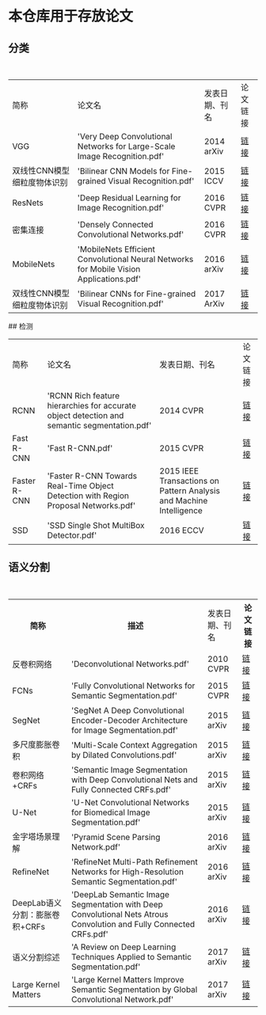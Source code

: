 <h1> 本仓库用于存放论文</h1>

## 分类
<table>
  <tr>
    <td>简称</td>
    <td>论文名</td>
    <td>发表日期、刊名</td>
    <td>论文链接</td>
  </tr>
  <!--2014-->
  <tr>
    <td>VGG</td>
    <td>'Very Deep Convolutional Networks for Large-Scale Image Recognition.pdf'</td>
    <td>2014 arXiv</td>
	<td><a href="./Very Deep Convolutional Networks for Large-Scale Image Recognition.pdf">链接</td>
  </tr>
  <!--2015-->
  <tr>
    <td>双线性CNN模型细粒度物体识别</td>
    <td>'Bilinear CNN Models for Fine-grained Visual Recognition.pdf'</td>
    <td>2015 ICCV</td>
    <td><a href="./Bilinear CNN Models for Fine-grained Visual Recognition.pdf">链接</td>
  </tr>
  
  <tr>
    <td>ResNets</td>
    <td>'Deep Residual Learning for Image Recognition.pdf'</td>
    <td>2016 CVPR</td>
	<td><a href="./Deep Residual Learning for Image Recognition.pdf">链接</td>
  </tr>
  <tr>
    <td>密集连接</td>
    <td>'Densely Connected Convolutional Networks.pdf'</td>
    <td>2016 CVPR</td>
	<td><a href="./Densely Connected Convolutional Networks.pdf">链接</td>
  </tr>
  <tr>
    <td>MobileNets</td>
    <td>'MobileNets Efficient Convolutional Neural Networks for Mobile Vision Applications.pdf'</td>
    <td>2016 arXiv</td>
	<td><a href="./MobileNets Efficient Convolutional Neural Networks for Mobile Vision Applications.pdf">链接</td>
  </tr>
  <tr>
    <td>双线性CNN模型细粒度物体识别</td>
    <td>'Bilinear CNNs for Fine-grained Visual Recognition.pdf'</td>
    <td>2017 ArXiv</td>
    <td><a href="./Bilinear CNNs for Fine-grained Visual Recognition.pdf">链接</td>
  </tr>

</table>
## 检测
<table>
  <tr>
    <td>简称</td>
    <td>论文名</td>
    <td>发表日期、刊名</td>
    <td>论文链接</td>
  </tr>
  <!--2014-->
  <tr>
    <td>RCNN</td>
    <td>'RCNN Rich feature hierarchies for accurate object detection and semantic segmentation.pdf'</td>
    <td>2014 CVPR</td>
	<td><a href="./RCNN Rich feature hierarchies for accurate object detection and semantic segmentation.pdf">链接</td>
  </tr>
  <tr>
    <td>Fast R-CNN</td>
    <td>'Fast R-CNN.pdf'</td>
    <td>2015 CVPR</td>
	<td><a href="./Fast R-CNN.pdf">链接</td>
  </tr>
  <tr>
    <td>Faster R-CNN</td>
    <td>'Faster R-CNN Towards Real-Time Object Detection with Region Proposal Networks.pdf'</td>
    <td>2015 IEEE Transactions on Pattern Analysis and Machine Intelligence</td>
	<td><a href="./Faster R-CNN Towards Real-Time Object Detection with Region Proposal Networks.pdf">链接</td>
  </tr>
  <tr>
    <td>SSD</td>
    <td>'SSD Single Shot MultiBox Detector.pdf'</td>
    <td>2016 ECCV</td>
	<td><a href="./SSD Single Shot MultiBox Detector.pdf">链接</td>
  </tr>
</table>

## 语义分割
<table>
  <tr>
    <th>简称</th>
    <th>描述</th>
	<td>发表日期、刊名</td>
    <th>论文链接</th>
  </tr>
  <tr>
    <td>反卷积网络</td>
    <td>'Deconvolutional Networks.pdf'</td>
    <td>2010 CVPR</td>
	<td><a href="./Deconvolutional Networks.pdf">链接</td>
  </tr>

  <tr>
    <td>FCNs</td>
    <td>'Fully Convolutional Networks for Semantic Segmentation.pdf'</td>
    <td>2015 CVPR</td>
	<td><a href="./Fully Convolutional Networks for Semantic Segmentation.pdf">链接</td>
  </tr>
  <tr>
    <td>SegNet</td>
    <td>'SegNet A Deep Convolutional Encoder-Decoder Architecture for Image Segmentation.pdf'</td>
    <td>2015 arXiv</td>
	<td><a href="./SegNet A Deep Convolutional Encoder-Decoder Architecture for Image Segmentation.pdf">链接</td>
  </tr>
  <tr>
    <td>多尺度膨胀卷积</td>
    <td>'Multi-Scale Context Aggregation by Dilated Convolutions.pdf'</td>
    <td>2015 arXiv</td>
	<td><a href="./Multi-Scale Context Aggregation by Dilated Convolutions.pdf">链接</td>
  </tr>
  <tr>
    <td>卷积网络+CRFs</td>
    <td>'Semantic Image Segmentation with Deep Convolutional Nets and Fully Connected CRFs.pdf'</td>
    <td>2015 arXiv</td>
	<td><a href="./Semantic Image Segmentation with Deep Convolutional Nets and Fully Connected CRFs.pdf">链接</td>
  </tr>
  <tr>
    <td>U-Net</td>
    <td>'U-Net Convolutional Networks for Biomedical Image Segmentation.pdf'</td>
    <td>2015 arXiv</td>
	<td><a href="./U-Net Convolutional Networks for Biomedical Image Segmentation.pdf">链接</td>
  </tr>

  <tr>
    <td>金字塔场景理解</td>
    <td>'Pyramid Scene Parsing Network.pdf'</td>
	<td>2016 arXiv</td>
    <td><a href="./Pyramid Scene Parsing Network.pdf">链接</td>
  </tr>
  <tr>
    <td>RefineNet</td>
    <td>'RefineNet Multi-Path Refinement Networks for High-Resolution Semantic Segmentation.pdf'</td>
    <td>2016 arXiv</td>
	<td><a href="./RefineNet Multi-Path Refinement Networks for High-Resolution Semantic Segmentation.pdf">链接</td>
  </tr>
  <tr>
    <td>DeepLab语义分割：膨胀卷积+CRFs</td>
    <td>'DeepLab Semantic Image Segmentation with Deep Convolutional Nets Atrous Convolution and Fully Connected CRFs.pdf'</td>
    <td>2016 arXiv</td>
	<td><a href="./DeepLab Semantic Image Segmentation with Deep Convolutional Nets Atrous Convolution and Fully Connected CRFs.pdf">链接</td>
  </tr>

  <tr>
    <td>语义分割综述</td>
    <td>'A Review on Deep Learning Techniques Applied to Semantic Segmentation.pdf'</td>
    <td>2017 arXiv</td>
	<td><a href="./A Review on Deep Learning Techniques Applied to Semantic Segmentation.pdf">链接</td>
  </tr>
  <tr>
    <td>Large Kernel Matters</td>
    <td>'Large Kernel Matters Improve Semantic Segmentation by Global Convolutional Network.pdf'</td>
    <td>2017 arXiv</td>
	<td><a href="./Large Kernel Matters Improve Semantic Segmentation by Global Convolutional Network.pdf">链接</td>
  </tr>
</table>
